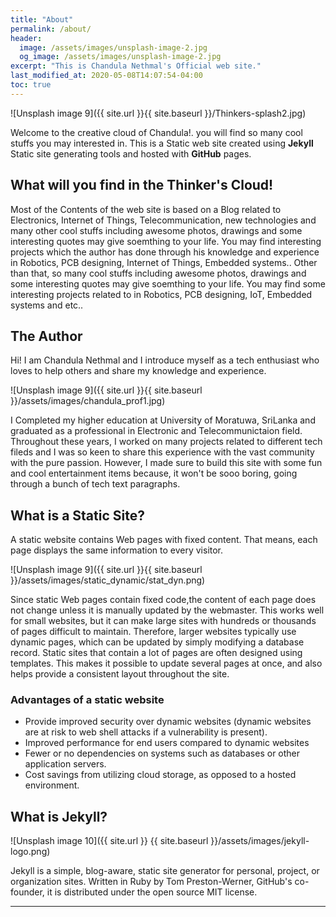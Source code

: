 ```yaml
---
title: "About"
permalink: /about/
header:
  image: /assets/images/unsplash-image-2.jpg
  og_image: /assets/images/unsplash-image-2.jpg
excerpt: "This is Chandula Nethmal's Official web site."
last_modified_at: 2020-05-08T14:07:54-04:00
toc: true
---
```

![Unsplash image 9]({{ site.url }}{{ site.baseurl }}/Thinkers-splash2.jpg)

Welcome to the creative cloud of Chandula!. you will find so many cool stuffs you may interested in. This is a Static web site created using **Jekyll** Static site generating tools and hosted with **GitHub** pages. 

## What will you find in the Thinker's Cloud!

Most of the Contents of the web site is based on a Blog related to Electronics, Internet of Things, Telecommunication, new technologies and many other cool stuffs including awesome photos, drawings and some interesting quotes may give soemthing to your life. You may find interesting projects which the author has done through his knowledge and experience in Robotics, PCB designing, Internet of Things, Embedded systems..
Other than that, so many cool stuffs including awesome photos, drawings and some interesting quotes may give soemthing to your life. You may find some interesting projects related to in Robotics, PCB designing, IoT, Embedded systems and etc..

## The Author

Hi! I am Chandula Nethmal and I introduce myself as a tech enthusiast who loves to help others and share my knowledge and experience.


![Unsplash image 9]({{ site.url }}{{ site.baseurl }}/assets/images/chandula_prof1.jpg)


I Completed my higher education at University of Moratuwa, SriLanka and graduated as a professional in Electronic and Telecommunictaion field. Throughout these years, I worked on many projects related to different tech fileds and I was so keen to share this experience with the vast community with the pure passion. However, I made sure to build this site with some fun and cool entertainment items because, it won't be sooo boring, going through a bunch of tech text paragraphs.

## What is a Static Site?

A static website contains Web pages with fixed content. That means, each page displays the same information to every visitor.


![Unsplash image 9]({{ site.url }}{{ site.baseurl }}/assets/images/static_dynamic/stat_dyn.png)

Since static Web pages contain fixed code,the content of each page does not change unless it is manually updated by the webmaster. This works well for small websites, but it can make large sites with hundreds or thousands of pages difficult to maintain. Therefore, larger websites typically use dynamic pages, which can be updated by simply modifying a database record. Static sites that contain a lot of pages are often designed using templates. This makes it possible to update several pages at once, and also helps provide a consistent layout throughout the site.

### Advantages of a static website

- Provide improved security over dynamic websites (dynamic websites are at risk to web shell attacks if a vulnerability is present).
- Improved performance for end users compared to dynamic websites
- Fewer or no dependencies on systems such as databases or other application servers.
- Cost savings from utilizing cloud storage, as opposed to a hosted environment.

## What  is Jekyll?

![Unsplash image 10]({{ site.url }}
{{ site.baseurl }}/assets/images/jekyll-logo.png)

Jekyll is a simple, blog-aware, static site generator for personal, project, or organization sites. Written in Ruby by Tom Preston-Werner, GitHub's co-founder, it is distributed under the open source MIT license.

---

